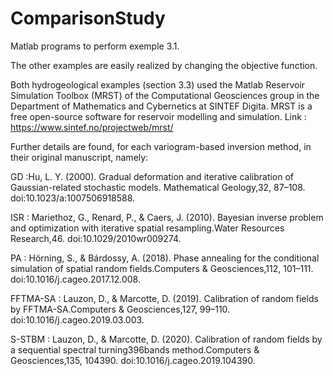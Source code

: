 # ComparisonStudy
Matlab programs to perform exemple 3.1.

The other examples are easily realized by changing the objective function.

Both hydrogeological examples (section 3.3) used the Matlab Reservoir Simulation Toolbox (MRST) of the Computational Geosciences group in the Department of Mathematics and Cybernetics at SINTEF Digita. MRST is a free open-source software for reservoir modelling and simulation.  Link : https://www.sintef.no/projectweb/mrst/

Further details are found, for each variogram-based inversion method, in their original manuscript, namely:

GD :Hu, L. Y. (2000).  Gradual deformation and iterative calibration of Gaussian-related stochastic models. Mathematical Geology,32, 87–108. doi:10.1023/a:1007506918588.

ISR : Mariethoz, G., Renard, P., & Caers, J. (2010). Bayesian inverse problem and optimization with iterative spatial resampling.Water Resources Research,46. doi:10.1029/2010wr009274.

PA : Hörning, S., & Bárdossy, A. (2018).  Phase annealing for the conditional simulation of spatial random fields.Computers & Geosciences,112, 101–111. doi:10.1016/j.cageo.2017.12.008.

FFTMA-SA : Lauzon, D., & Marcotte, D. (2019). Calibration of random fields by FFTMA-SA.Computers & Geosciences,127, 99–110. doi:10.1016/j.cageo.2019.03.003.

S-STBM : Lauzon, D., & Marcotte, D. (2020). Calibration of random fields by a sequential spectral turning396bands method.Computers & Geosciences,135, 104390. doi:10.1016/j.cageo.2019.104390.

